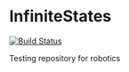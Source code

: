 # InfiniteStates

[![Build Status](https://travis-ci.com/ryanchaiyakul/InfiniteStates.svg?branch=master)](https://travis-ci.com/ryanchaiyakul/InfiniteStates)

Testing repository for robotics
